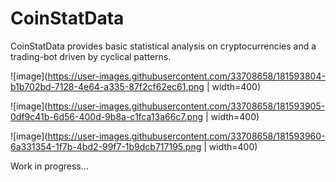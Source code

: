 # CoinStatData

CoinStatData provides basic statistical analysis on cryptocurrencies and a trading-bot driven by cyclical patterns. 

![image](https://user-images.githubusercontent.com/33708658/181593804-b1b702bd-7128-4e64-a335-87f2cf62ec61.png | width=400)

![image](https://user-images.githubusercontent.com/33708658/181593905-0df9c41b-6d56-400d-9b8a-c1fca13a66c7.png | width=400)

![image](https://user-images.githubusercontent.com/33708658/181593960-6a331354-1f7b-4bd2-99f7-1b9dcb717195.png | width=400)


Work in progress...
